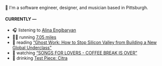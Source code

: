 👋 I'm a software engineer, designer, and musician based in Pittsburgh.

#### CURRENTLY —

* 🎧 listening to [Alina Engibaryan](https://www.last.fm/music/Alina+Engibaryan/_/Snova)
* 🏃‍♂️ running [7.05 miles](https://www.strava.com/activities/3986471811)
* 📘 reading [“Ghost Work: How to Stop Silicon Valley from Building a New Global Underclass”](https://www.goodreads.com/book/show/41963432-ghost-work)
* 🍿 watching [“SONGS FOR LOVERS - COFFEE BREAK IS OVER”](https://youtu.be/aYYFmp9NBTk)
* 🍺 drinking [Test Piece: Citra](https://untappd.com/user/namoscato/checkin/936866704)

